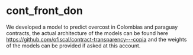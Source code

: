 # cont_front_don
We developed a model to predict overcost in Colombias and paraguay contracts, the actual architecture of the models can be found here https://github.com/ofiscal/contract-transparency---copia and the weights of the models can be provided if asked at this account.
